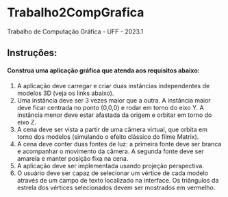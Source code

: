# Trabalho2CompGrafica
Trabalho de Computação Gráfica - UFF - 2023.1

## Instruções:

#### Construa uma aplicação gráfica que atenda aos requisitos abaixo:
1. A aplicação deve carregar e criar duas instâncias independentes de modelos 3D (veja os links abaixo).
2. Uma instância deve ser 3 vezes maior que a outra. A instância maior deve ficar centrada no ponto (0,0,0) e
rodar em torno do eixo Y. A instância menor deve estar afastada da origem e orbitar em torno do eixo Z.
3. A cena deve ser vista a partir de uma câmera virtual, que orbita em torno dos modelos (simulando o efeito
clássico do filme Matrix).
4. A cena deve conter duas fontes de luz: a primeira fonte deve ser branca e acompanhar o movimento da
câmera. A segunda fonte deve ser amarela e manter posição fixa na cena.
5. A aplicação deve ser implementada usando projeção perspectiva.
6. O usuário deve ser capaz de selecionar um vértice de cada modelo através de um campo de texto
localizado na interface. Os triângulos da estrela dos vértices selecionados devem ser mostrados em
vermelho.
